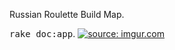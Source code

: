 Russian Roulette Build Map.

<tt>rake doc:app</tt>.
<a href="http://i.imgur.com/SUPLu17.jpg?1"><img src="http://i.imgur.com/SUPLu17.jpg?1" title="source: imgur.com" /></a>
